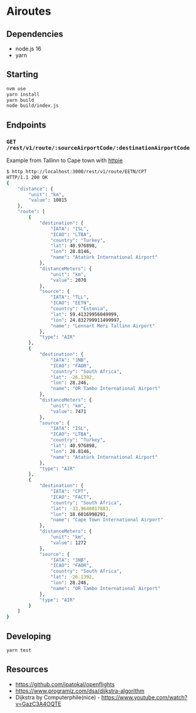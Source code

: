 # Airoutes

## Dependencies

- node.js 16
- yarn

## Starting

```sh
nvm use
yarn install
yarn build
node build/index.js
```

## Endpoints

### `GET /rest/v1/route/:sourceAirportCode/:destinationAirportCode`
Example from Tallinn to Cape town with [httpie](https://httpie.io/docs/cli/usage)
```sh
$ http http://localhost:3000/rest/v1/route/EETN/CPT
HTTP/1.1 200 OK
{
    "distance": {
        "unit": "km",
        "value": 10815
    },
    "route": [
        {
            "destination": {
                "IATA": "ISL",
                "ICAO": "LTBA",
                "country": "Turkey",
                "lat": 40.976898,
                "lon": 28.8146,
                "name": "Atatürk International Airport"
            },
            "distanceMeters": {
                "unit": "km",
                "value": 2070
            },
            "source": {
                "IATA": "TLL",
                "ICAO": "EETN",
                "country": "Estonia",
                "lat": 59.41329956049999,
                "lon": 24.832799911499997,
                "name": "Lennart Meri Tallinn Airport"
            },
            "type": "AIR"
        },
        {
            "destination": {
                "IATA": "JNB",
                "ICAO": "FAOR",
                "country": "South Africa",
                "lat": -26.1392,
                "lon": 28.246,
                "name": "OR Tambo International Airport"
            },
            "distanceMeters": {
                "unit": "km",
                "value": 7471
            },
            "source": {
                "IATA": "ISL",
                "ICAO": "LTBA",
                "country": "Turkey",
                "lat": 40.976898,
                "lon": 28.8146,
                "name": "Atatürk International Airport"
            },
            "type": "AIR"
        },
        {
            "destination": {
                "IATA": "CPT",
                "ICAO": "FACT",
                "country": "South Africa",
                "lat": -33.9648017883,
                "lon": 18.6016998291,
                "name": "Cape Town International Airport"
            },
            "distanceMeters": {
                "unit": "km",
                "value": 1272
            },
            "source": {
                "IATA": "JNB",
                "ICAO": "FAOR",
                "country": "South Africa",
                "lat": -26.1392,
                "lon": 28.246,
                "name": "OR Tambo International Airport"
            },
            "type": "AIR"
        }
    ]
}
```

## Developing

```sh
yarn test
```

## Resources

- https://github.com/jpatokal/openflights
- https://www.programiz.com/dsa/dijkstra-algorithm
- Dijkstra by Computerphile(nice) - https://www.youtube.com/watch?v=GazC3A4OQTE
